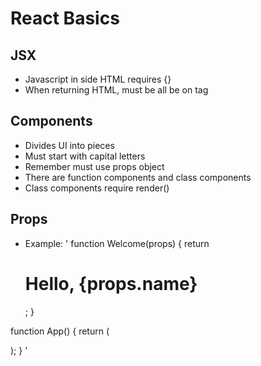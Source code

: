 # React Basics

## JSX
- Javascript in side HTML requires {}
- When returning HTML, must be all be on tag

## Components
- Divides UI into pieces
- Must start with capital letters
- Remember must use props object
- There are function components and class components
- Class components require render()

## Props
- Example:
'
function Welcome(props) {
  return <h1>Hello, {props.name}</h1>;
}

function App() { 
  return (
    <div className="App">
      <Welcome name="John"/>
      <Welcome name="Mary"/>
      <Welcome name="Alex"/>
    </div>
  );
}
'